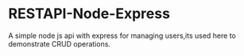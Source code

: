 # RESTAPI-Node-Express
A simple node js api with express for managing users,its used here to demonstrate CRUD operations.
